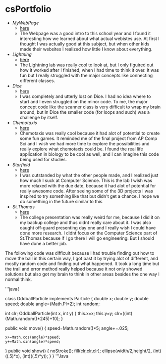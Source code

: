 # csPortfolio

* <i> MyWebPage </i>
  * [here](https://bensonomb.github.io/lightning2/index.html)
  * The Webpage was a good intro to this school year and I found it interesting how we learned about what actual webistes use. At first
   I thought I was actually good at this subject, but when other kids made their websites I realized how little I know about everything.
* <i>Lightning </i>
  * [here](https://bensonomb.github.io/lightning2/index.html)
  * The Lightning lab was really cool to look at, but I only figuired out how it worked after I finished, when I had time to think it over. It was fun but I really struggled with the major concepts like connecting different classes.
* <i> Dice </i>
  * [here](https://bensonomb.github.io/dice3/)
  * I was completely and utterly lost on Dice. I had no idea where to start and I even struggled on the minor code. To me, the major concept code like the scanner class is very difficult to wrap my brain around, but In Dice the smaller code (for loops and such) was 
  a challenge by itself.
* <i> Chemotaxis </i> 
  * [here](https://bensonomb.github.io/chemotaxis4/)
  * Chemotaxis was really cool because it had alot of potential to create some fun games. It reminded me of the final project from AP Comp Sci and I wish we had more time to explore the possibilities and really explore what chemotaxis could be. I found the real life application in biology to be cool as well, and I can imagine this code being used for studies.
* <i> Starfield </i> 
  * [here](https://bensonomb.github.io/starfield5/)
  * I was outstanded by what the other people made, and I realized just how much I suck at Computer Science. This is the lab I wish was more relaxed with the due date, because it had alot of potential for really awesome code. After seeing some of the 3D projects I was inspired to try something like that but didn't get a chance. I hope we do something in the future similar to this.
* <i> St.Thomas </i>
  *  [here](https://docs.google.com/presentation/d/e/2PACX-1vSP2GNKvvXJNqUpuG9-HYwJcOF9SgRrhvP0IVNJMrkWlJFsjdZhfSBbly79so4iVE1JYtAqScrAQ7IM/pub?start=false&loop=false&delayms=3000)
  * The college presentation was really weird for me, because I did it on my backup college and thus didnt really care about it. I was also caught off-guard presenting day one and I really wish I could have done more research. I didnt focus on the Computer Science part of St.Thomas because if I go there I will go engineering. But I should have done a better job.

The following code was difficult because I had trouble finding out how to move the ball in this certain way, I got past it by trying alot of different, and mostly random code and finding out what happened. It took a long time but the trail and error method really helped because it not only showed solutions but also got my brain to think in other areas besides the one way I normal think.

'''java{

class OddballParticle implements Particle {
  double x;
  double y;
  double speed;
  double angle=(Math.PI*2);
  int random;
  
  int clr;
  OddballParticle(int x, int y) {
    this.x=x;
    this.y=y;
    clr=((int)(Math.random()*245)+10);
  }



  public void move() {
    speed=Math.random()*5;
    angle+=.025;

    x+=Math.cos(angle)*speed;
    y+=Math.sin(angle)*speed;
     
  }
  public void show() {
    noStroke();
    fill(clr,clr,clr);
    ellipse(width/2,height/2, (int)((.5)*x), (int)((.5)*y));
  }
}
'''Java

 
